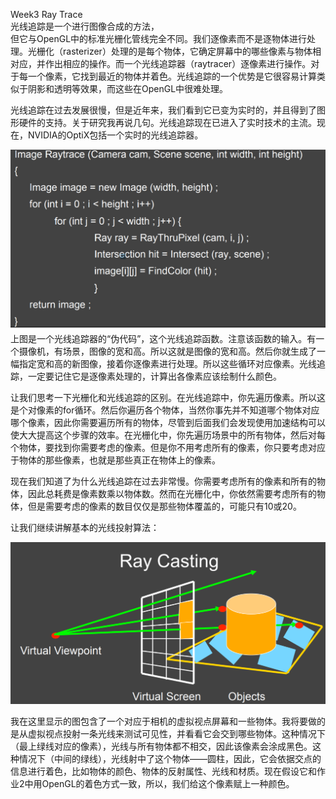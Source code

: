 Week3 Ray Trace  
    光线追踪是一个进行图像合成的方法，  
但它与OpenGL中的标准光栅化管线完全不同。我们逐像素而不是逐物体进行处理。光栅化（rasterizer）处理的是每个物体，它确定屏幕中的哪些像素与物体相对应，并作出相应的操作。而一个光线追踪器（raytracer）逐像素进行操作。对于每一个像素，它找到最近的物体并着色。光线追踪的一个优势是它很容易计算类似于阴影和透明等效果，而这些在OpenGL中很难处理。

光线追踪在过去发展很慢，但是近年来，我们看到它已变为实时的，并且得到了图形硬件的支持。关于研究我再说几句。光线追踪现在已进入了实时技术的主流。现在，NVIDIA的OptiX包括一个实时的光线追踪器。

![](/Computer_Graphics/images/42.PNG)上图是一个光线追踪器的“伪代码”，这个光线追踪函数。注意该函数的输入。有一个摄像机，有场景，图像的宽和高。所以这就是图像的宽和高。然后你就生成了一幅指定宽和高的新图像，接着你逐像素进行处理。所以这些循环对应像素。光线追踪，一定要记住它是逐像素处理的，计算出各像素应该绘制什么颜色。

让我们思考一下光栅化和光线追踪的区别。在光线追踪中，你先遍历像素。所以这是个对像素的for循环。然后你遍历各个物体，当然你事先并不知道哪个物体对应哪个像素，因此你需要遍历所有的物体，尽管到后面我们会发现使用加速结构可以使大大提高这个步骤的效率。在光栅化中，你先遍历场景中的所有物体，然后对每个物体，要找到你需要考虑的像素。但是你不用考虑所有的像素，你只要考虑对应于物体的那些像素，也就是那些真正在物体上的像素。

现在我们知道了为什么光线追踪在过去非常慢。你需要考虑所有的像素和所有的物体，因此总耗费是像素数乘以物体数。然而在光栅化中，你依然需要考虑所有的物体，但是需要考虑的像素的数目仅仅是那些物体覆盖的，可能只有10或20。

让我们继续讲解基本的光线投射算法：

![](/Computer_Graphics/images/43.PNG)

我在这里显示的图包含了一个对应于相机的虚拟视点屏幕和一些物体。我将要做的是从虚拟视点投射一条光线来测试可见性，并看看它会交到哪些物体。这种情况下（最上绿线对应的像素），光线与所有物体都不相交，因此该像素会涂成黑色。这种情况下（中间的绿线），光线射中了这个物体——圆柱，因此，它会依据交点的信息进行着色，比如物体的颜色、物体的反射属性、光线和材质。现在假设它和作业2中用OpenGL的着色方式一致，所以，我们给这个像素赋上一种颜色。



